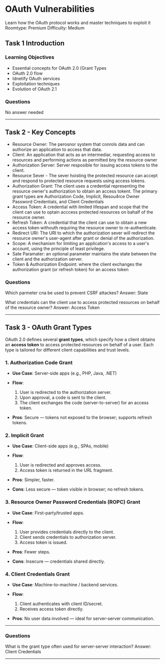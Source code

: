# OAuth Vulnerabilities
Learn how the OAuth protocol works and master techniques to exploit it
Roomtype: Premium
Difficulty: Medium

## Task 1 Introduction

### Learning Objectives
- Essential concepts for OAuth 2.0 (Grant Types
- OAuth 2.0 flow
- Idnetify OAuth services
- Exploitation techniques
- Evolution of OAuth 2.1

### Questions
No answer needed
***
## Task 2 - Key Concepts

- Resource Owner: The perosnor system that conrols data and can authorize an application to access that data.
- Client: An application that acts as an intermediar, requesting access to resources and performing actions as permitted bny the resource owner
- Authorization Server: Server resposible for issuing access tokens to the client.
- Resource Sever - The sever hoisting the protected resource can accept and respond to protected resource requests using access tokens.
- Authorization Grant: The client uses a credential representing the resource owner's authorization to obtain an access tokent. The primary grant types are Authorization Code, Implicit, Resou4rce Owner Password Credentials, and Client Credentials
- Access Token: A credential with limited lifespan and scope that the client can use to optain acccess protected resources on bahalf of the resource owner.
- Refresh Token: A credential that the client can use to obtain a new access token withouth requiring the resource owner to re-authenticate.
- Redirect URI: The URI to which the authorization sever will redirect the resource owner's user-agent after grant or denial of the authorization.
- Scope: A mechanism for limiting an application's access to a user's account, using the principle of least privilege.
- Sate Paramater: an optional parameter maintains the state between the client and the authorization server.
- Token & Authorization Endpoint: where the client exchanges the authorization grant (or refresh token) for an access token

### Questions
Which parmeter cna be used to prevent CSRF attackes?
Answer: State

What credentials can the client use to access protected resources on behalf of the resource owner?
Answer: Access Token
***
## Task 3 - OAuth Grant Types




OAuth 2.0 defines several **grant types**, which specify how a client obtains an **access token** to access protected resources on behalf of a user. Each type is tailored for different client capabilities and trust levels.

###  1. Authorization Code Grant

* **Use Case**: Server-side apps (e.g., PHP, Java, .NET)
* **Flow**:

  1. User is redirected to the authorization server.
  2. Upon approval, a code is sent to the client.
  3. The client exchanges the code (server-to-server) for an access token.
* **Pros**: Secure — tokens not exposed to the browser; supports refresh tokens.

###  2. Implicit Grant

* **Use Case**: Client-side apps (e.g., SPAs, mobile)
* **Flow**:

  1. User is redirected and approves access.
  2. Access token is returned in the URL fragment.
* **Pros**: Simpler, faster.
* **Cons**: Less secure — token visible in browser; no refresh tokens.

###  3. Resource Owner Password Credentials (ROPC) Grant

* **Use Case**: First-party/trusted apps.
* **Flow**:

  1. User provides credentials directly to the client.
  2. Client sends credentials to authorization server.
  3. Access token is issued.
* **Pros**: Fewer steps.
* **Cons**: Insecure — credentials shared directly.

###  4. Client Credentials Grant

* **Use Case**: Machine-to-machine / backend services.
* **Flow**:

  1. Client authenticates with client ID/secret.
  2. Receives access token directly.
* **Pros**: No user data involved — ideal for server-server communication.

---
### Questions
What is the grant type often used for server-server interaction?
Answer: Client Credentials

***
